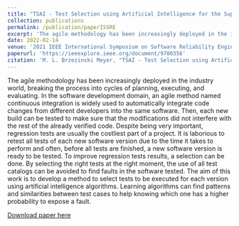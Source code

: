 ```yaml
---
title: "TSAI - Test Selection using Artificial Intelligence for the Support of Continuous Integration"
collection: publications
permalink: /publication/paperISSRE
excerpt: 'The agile methodology has been increasingly deployed in the industry world, breaking the process into cycles of planning, executing, and evaluating. In the software development domain, an agile method named continuous integration is widely used to automatically integrate code changes from different developers into the same software. Then, each new build can be tested to make sure that the modifications did not interfere with the rest of the already verified code. Despite being very important, regression tests are usually the costliest part of a project. It is laborious to retest all tests of each new software version due to the time it takes to perform and often, before all tests are finished, a new software version is ready to be tested. To improve regression tests results, a selection can be done. By selecting the right tests at the right moment, the use of all test catalogs can be avoided to find faults in the software tested. The aim of this work is to develop a method to select tests to be executed for each version using artificial intelligence algorithms. Learning algorithms can find patterns and similarities between test cases to help knowing which one has a higher probability to expose a fault.'
date: 2022-02-14
venue: '2021 IEEE International Symposium on Software Reliability Engineering Workshops (ISSREW)'
paperurl: 'https://ieeexplore.ieee.org/document/9700356'
citation: 'M. L. Brzezinski Meyer, "TSAI - Test Selection using Artificial Intelligence for the Support of Continuous Integration," 2021 IEEE International Symposium on Software Reliability Engineering Workshops (ISSREW), Wuhan, China, 2021, pp. 306-309, doi: 10.1109/ISSREW53611.2021.00092.'
---
```

The agile methodology has been increasingly deployed in the industry world, breaking the process into cycles of planning, executing, and evaluating. In the software development domain, an agile method named continuous integration is widely used to automatically integrate code changes from different developers into the same software. Then, each new build can be tested to make sure that the modifications did not interfere with the rest of the already verified code. Despite being very important, regression tests are usually the costliest part of a project. It is laborious to retest all tests of each new software version due to the time it takes to perform and often, before all tests are finished, a new software version is ready to be tested. To improve regression tests results, a selection can be done. By selecting the right tests at the right moment, the use of all test catalogs can be avoided to find faults in the software tested. The aim of this work is to develop a method to select tests to be executed for each version using artificial intelligence algorithms. Learning algorithms can find patterns and similarities between test cases to help knowing which one has a higher probability to expose a fault.

[Download paper here](http://academicpages.github.io/files/paperSYMP.pdf)
